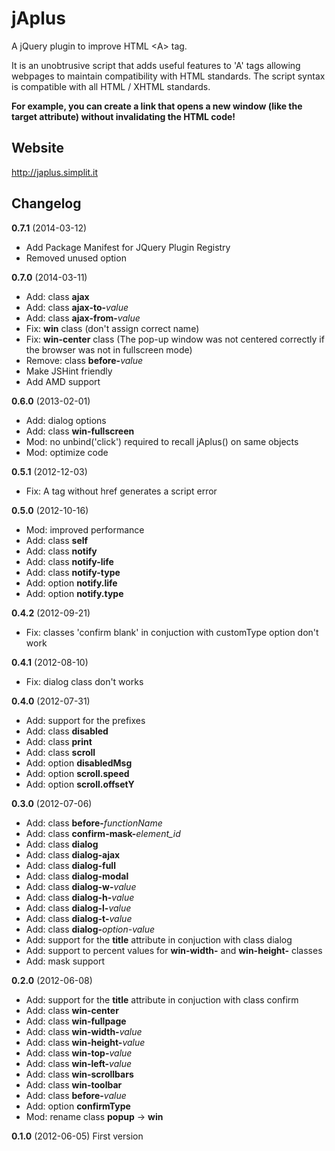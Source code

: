 jAplus
=========

A jQuery plugin to improve HTML &lt;A&gt; tag.

It is an unobtrusive script that adds useful features to 'A' tags allowing webpages to maintain compatibility with HTML standards.
The script syntax is compatible with all HTML / XHTML standards.

**For example, you can create a link that opens a new window (like the target attribute) without invalidating the HTML code!**

Website
-----------------------
http://japlus.simplit.it

Changelog
---------

**0.7.1** (2014-03-12)

* Add Package Manifest for JQuery Plugin Registry
* Removed unused option 

**0.7.0** (2014-03-11)

* Add: class **ajax**
* Add: class **ajax-to-**_value_
* Add: class **ajax-from-**_value_
* Fix: **win** class (don't assign correct name)
* Fix: **win-center** class (The pop-up window was not centered correctly if the browser was not in fullscreen mode)
* Remove: class **before-**_value_
* Make JSHint friendly
* Add AMD support

**0.6.0** (2013-02-01)

* Add: dialog options
* Add: class **win-fullscreen**
* Mod: no unbind('click') required to recall jAplus() on same objects
* Mod: optimize code

**0.5.1** (2012-12-03)

* Fix: A tag without href generates a script error

**0.5.0** (2012-10-16)

* Mod: improved performance
* Add: class **self**
* Add: class **notify**
* Add: class **notify-life**
* Add: class **notify-type**
* Add: option **notify.life**
* Add: option **notify.type**

**0.4.2** (2012-09-21)

* Fix: classes 'confirm blank' in conjuction with customType option don't work

**0.4.1** (2012-08-10)

* Fix: dialog class don't works

**0.4.0** (2012-07-31)

* Add: support for the prefixes
* Add: class **disabled**
* Add: class **print**
* Add: class **scroll**
* Add: option **disabledMsg**
* Add: option **scroll.speed**
* Add: option **scroll.offsetY**

**0.3.0** (2012-07-06)

* Add: class **before-**_functionName_
* Add: class **confirm-mask-**_element_id_
* Add: class **dialog** 
* Add: class **dialog-ajax**
* Add: class **dialog-full**
* Add: class **dialog-modal**
* Add: class **dialog-w-**_value_
* Add: class **dialog-h-**_value_
* Add: class **dialog-l-**_value_
* Add: class **dialog-t-**_value_
* Add: class **dialog-**_option-value_
* Add: support for the **title** attribute in conjuction with class dialog
* Add: support to percent values for **win-width-** and **win-height-** classes
* Add: mask support

**0.2.0** (2012-06-08)

* Add: support for the **title** attribute in conjuction with class confirm
* Add: class **win-center**
* Add: class **win-fullpage**
* Add: class **win-width-**_value_
* Add: class **win-height-**_value_
* Add: class **win-top-**_value_
* Add: class **win-left-**_value_
* Add: class **win-scrollbars**
* Add: class **win-toolbar**
* Add: class **before-**_value_
* Add: option **confirmType**
* Mod: rename class **popup** -> **win** 

**0.1.0** (2012-06-05)
First version
